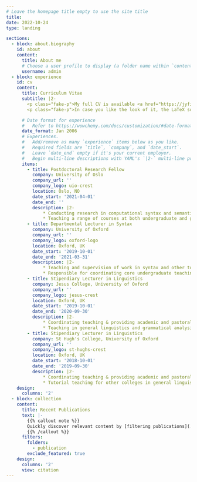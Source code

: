 ```yaml
---
# Leave the homepage title empty to use the site title
title:
date: 2022-10-24
type: landing

sections:
  - block: about.biography
    id: about
    content:
      title: About me 
      # Choose a user profile to display (a folder name within `content/authors/`)
      username: admin
  - block: experience
    id: cv
    content:
      title: Curriculum Vitae
      subtitle: |2-
        <p class="fake-p">My full CV is available <a href="https://jyfindlay.com/cv/findlay-cv.pdf" target="_blank">here</a>.</p>
        <p class="fake-p">In case you like the look of it, the LaTeX source code is also available <a href="https://github.com/findlayjy/cv/blob/main/findlay-cv.tex" target="_blank">on GitHub</a>.</p>

      # Date format for experience
      #   Refer to https://wowchemy.com/docs/customization/#date-format
      date_format: Jan 2006
      # Experiences.
      #   Add/remove as many `experience` items below as you like.
      #   Required fields are `title`, `company`, and `date_start`.
      #   Leave `date_end` empty if it's your current employer.
      #   Begin multi-line descriptions with YAML's `|2-` multi-line prefix.
      items:
        - title: Postdoctoral Research Fellow
          company: University of Oslo
          company_url: ''
          company_logo: uio-crest
          location: Oslo, NO
          date_start: '2021-04-01'
          date_end: ''
          description: |2- 
              * Conducting research in computational syntax and semantics.
              * Teaching a range of courses at both undergraduate and graduate levels.
        - title: Departmental Lecturer in Syntax
          company: University of Oxford
          company_url: ''
          company_logo: oxford-logo
          location: Oxford, UK
          date_start: '2019-10-01'
          date_end: '2021-03-31'
          description: |2-
              * Teaching and supervision of work in syntax and other topics to students of all levels.
              * Responsible for coordinating core undergraduate teaching in grammatical analysis (syntax and morphology)
        - title: Stipendiary Lecturer in Linguistics
          company: Jesus College, University of Oxford
          company_url: ''
          company_logo: jesus-crest
          location: Oxford, UK
          date_start: '2019-10-01'
          date_end: '2020-09-30'
          description: |2-
              * Coordinating teaching & providing academic and pastoral support for undergraduate linguistics students at Jesus College.
              * Teaching in general linguistics and grammatical analysis.
        - title: Stipendiary Lecturer in Linguistics
          company: St Hugh's College, University of Oxford
          company_url: ''
          company_logo: st-hughs-crest
          location: Oxford, UK
          date_start: '2018-10-01'
          date_end: '2019-09-30'
          description: |2-
              * Coordinating teaching & providing academic and pastoral support for undergraduate linguistics students at St Hugh's College.
              * Tutorial teaching for other colleges in general linguistics, grammatical analysis, psycholinguistics, and sociolinguistics.
    design:
      columns: '2'
  - block: collection
    content:
      title: Recent Publications
      text: |-
        {{% callout note %}}
        Quickly discover relevant content by [filtering publications](./publication/).
        {{% /callout %}}
      filters:
        folders:
          - publication
        exclude_featured: true
    design:
      columns: '2'
      view: citation
---
```

